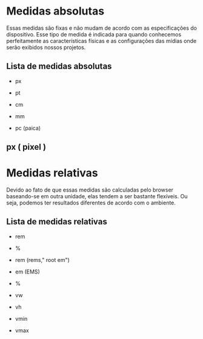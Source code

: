 # Medidas absolutas

<p> Essas medidas são fixas e não mudam de acordo com as especificações do dispositivo. Esse tipo de medida é indicada para quando conhecemos perfeitamente as características físicas e as configurações das mídias onde serão exibidos nossos projetos.</p>

## Lista de medidas absolutas 

* px

* pt

* cm

* mm

* pc (paica)

## px ( pixel ) 



# Medidas relativas

<p> Devido ao fato de que essas medidas são calculadas pelo browser baseando-se em outra unidade, elas tendem a ser bastante flexíveis. Ou seja, podemos ter resultados diferentes de acordo com o ambiente.</p>

## Lista de medidas relativas

* rem
  
* %
  
* rem (rems," root em")
  
* em (EMS)
  
* %
  
* vw
  
* vh
  
* vmin
  
* vmax
  
